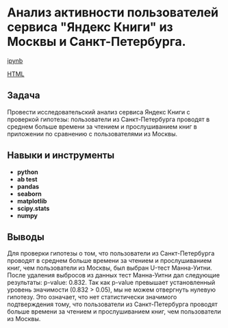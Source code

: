 # Анализ активности пользователей сервиса "Яндекс Книги" из Москвы и Санкт-Петербурга.
[ipynb](https://github.com/Margo-li/Practicum_projects/blob/main/books/books.ipynb) 

[HTML](https://github.com/Margo-li/Practicum_projects/blob/main/books/books.html) 
## Задача 
Провести исследовательский анализ сервиса Яндекс Книги с проверкой гипотезы: пользователи из Санкт-Петербурга проводят в среднем больше времени за чтением и прослушиванием книг в приложении по сравнению с пользователями из Москвы.

## Навыки и инструменты
- **python**
- **ab test**
- **pandas**
- **seaborn**
- **matplotlib**
- **scipy.stats**
- **numpy**

## Выводы 
  Для проверки гипотезы о том, что пользователи из Санкт-Петербурга проводят в среднем больше времени за чтением и прослушиванием книг, чем пользователи из Москвы, был выбран U-тест Манна-Уитни. После удаления выбросов из данных тест Манна-Уитни дал следующие результаты: p-value: 0.832. Так как p-value превышает установленный уровень значимости (0.832 > 0.05), мы не можем отвергнуть нулевую гипотезу. Это означает, что нет статистически значимого подтверждения тому, что пользователи из Санкт-Петербурга проводят больше времени за чтением и прослушиванием книг, чем пользователи из Москвы.
